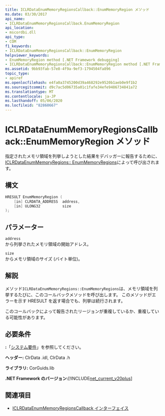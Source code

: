 ```yaml
---
title: ICLRDataEnumMemoryRegionsCallback::EnumMemoryRegion メソッド
ms.date: 03/30/2017
api_name:
- ICLRDataEnumMemoryRegionsCallback.EnumMemoryRegion
api_location:
- mscordbi.dll
api_type:
- COM
f1_keywords:
- ICLRDataEnumMemoryRegionsCallback::EnumMemoryRegion
helpviewer_keywords:
- EnumMemoryRegion method [.NET Framework debugging]
- ICLRDataEnumMemoryRegionsCallback::EnumMemoryRegion method [.NET Framework debugging]
ms.assetid: 9bb93fab-57e8-4f9a-9ef3-1794504fa896
topic_type:
- apiref
ms.openlocfilehash: e4fa0a3745200d39a468292e9520b1aeb0e9f1b2
ms.sourcegitcommit: d9c7ac5d06735a01c1fafe34efe9486734841a72
ms.translationtype: MT
ms.contentlocale: ja-JP
ms.lasthandoff: 05/06/2020
ms.locfileid: "82860667"
---
```

# <a name="iclrdataenummemoryregionscallbackenummemoryregion-method"></a>ICLRDataEnumMemoryRegionsCallback::EnumMemoryRegion メソッド
指定されたメモリ領域を列挙しようとした結果をデバッガーに報告するために、 [ICLRDataEnumMemoryRegions:: EnumMemoryRegions](iclrdataenummemoryregions-enummemoryregions-method.md)によって呼び出されます。  
  
## <a name="syntax"></a>構文  
  
```cpp  
HRESULT EnumMemoryRegion (  
    [in] CLRDATA_ADDRESS  address,  
    [in] ULONG32          size  
);  
```  
  
## <a name="parameters"></a>パラメーター  
 `address`  
 から列挙されたメモリ領域の開始アドレス。  
  
 `size`  
 からメモリ領域のサイズ (バイト単位)。  
  
## <a name="remarks"></a>解説  
 メソッド`ICLRDataEnumMemoryRegions::EnumMemoryRegions`は、メモリ領域を列挙するたびに、このコールバックメソッドを呼び出します。 このメソッドがエラーを示す HRESULT を返す場合でも、列挙は続行されます。  
  
 このコールバックによって報告されたリージョンが重複しているか、重複している可能性があります。  
  
## <a name="requirements"></a>必要条件  
 **:**「[システム要件](../../get-started/system-requirements.md)」を参照してください。  
  
 **ヘッダー:** ClrData .idl, ClrData .h  
  
 **ライブラリ:** CorGuids.lib  
  
 **.NET Framework のバージョン:**[!INCLUDE[net_current_v20plus](../../../../includes/net-current-v20plus-md.md)]  
  
## <a name="see-also"></a>関連項目

- [ICLRDataEnumMemoryRegionsCallback インターフェイス](iclrdataenummemoryregionscallback-interface.md)
